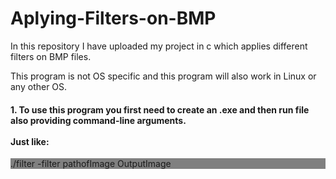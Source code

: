 # Aplying-Filters-on-BMP
In this repository I have uploaded my project in c which applies different filters on BMP files.

This program is not OS specific and this program will also work in Linux or any other OS.

<h4>1. To use this program you first need to create an .exe and then run file also providing command-line arguments.
<br><br>Just like:</h4>

<p style="background-color: gray">./filter -filter pathofImage OutputImage</p>
